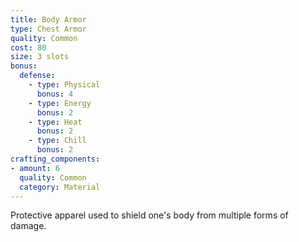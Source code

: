 ```yaml
---
title: Body Armor
type: Chest Armor
quality: Common
cost: 80
size: 3 slots
bonus:
  defense:
    - type: Physical
      bonus: 4
    - type: Energy
      bonus: 2
    - type: Heat
      bonus: 2
    - type: Chill
      bonus: 2
crafting_components:
- amount: 6
  quality: Common
  category: Material
---
```

Protective apparel used to shield one's body from multiple forms of damage.
